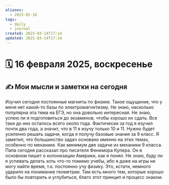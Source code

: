```yaml
---
aliases:
  - 2025-02-16
tags:
  - daily
  - journal
created: 2025-03-14T17:14
updated: 2025-03-14T17:14
---
```


# 🗓️ 16 февраля 2025, воскресенье

## ✍️ Мои мысли и заметки на сегодня

Изучил сегодня постоянные магниты по физике. Такое ощущение, что у меня нет какой-то базы по электромагнетизму. Не знаю, насколько популярна эта тема на ЕГЭ, но она довольно интересная. Не знаю, успею ли я подготовиться до экзаменов, чтобы хорошо их сдать. Все таки до них осталось всего около года. Фактически за год я изучил почти два года, а значит, что в 11 я изучу только 10 и 11. Нужно будет усиленно решать задачи, когда я получу базовые знания за 9 класс. Я заметил, что большинство задач основано именно на этих темах, особенно по механике. Как минимум две задачи из механики 9 класса.
Папа сегодня рассказал про писателя Фенимора Купера. Он в основном пишет о колонизации Америки, как я понял. Не знаю, буду ли я успевать делать хоть что-то помимо учебы, ибо я даже на игры не могу найти время, т.к. постоянно учу физику. Это, кстати, немного ударило на понимание геометрии. Там есть много тем, которые хорошо было бы повторить и углубиться, благо этот принцип и процесс знаком.
